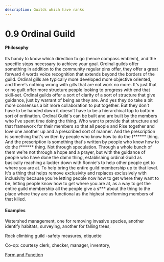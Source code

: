 ```yaml
---
description: Guilds which have ranks
---
```


# 0.9 Ordinal Guild

#### Philosophy

Its handy to know which direction to go (hence compass emblem), and the specific steps necessary to achieve your goal. Ordinal guilds offer something in addition to the community regular pins offer, they offer a great forward 4 words voice recognition that extends beyond the borders of the guild. Ordinal gills are typically more developed more objective oriented, and there's nothing wrong with gills that are not work no more. It's just that or no guilt offer more structure people looking to progress with end that skill-set. Ordinal guilds offer a sort of clarity of a sort of structure that give guidance, just by warrant of being as they are. And yes they do take a bit more consensus a bit more collaboration to put together. But they don't have to be handed down it doesn't have to be a hierarchical top to bottom sort of ordination. Ordinal Guild's can be built and are built by the members who I've spent time doing the thing. Who want to provide that structure and that framework for their members so that all people and Rise together and love one another up and a prescribed sort of manner. And the prescription is something that's written by people who know how to do the f\*\*\*\*\*\* thing. And the prescription is something that's written by people who know how to do the f\*\*\*\*\*\* thing. Not through speculation. Through a whole bunch of them we're not through a hope and a prayer, but with the guidance of people who have done the damn thing, establishing ordinal Guild as basically reaching a ladder down with Ronnie's to help other people get to where you are at. To help bring the entire guild membership up to that level. It's a thing that helps remove exclusivity and replaces exclusively with inclusivity because you're letting people now how to get where they want to be, letting people know how to get where you are at, as a way to get the entire guild membership all the people give a s\*\*\* about the thing to the place where they are as functional as the highest performing members of that killed.

#### Examples

Watershed management, one for removing invasive species, another identify habitats, surveying, another for falling trees,

Rock climbing guild -safety measures, etiquette

Co-op: courtesy clerk, checker, manager, inventory,

[Form and Function](../../../blue-paper/0.9-ordinal-guild.md)
